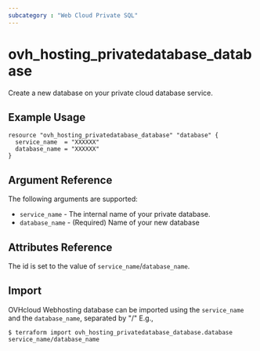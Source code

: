 ```yaml
---
subcategory : "Web Cloud Private SQL"
---
```


# ovh_hosting_privatedatabase_database

Create a new database on your private cloud database service.

## Example Usage

```hcl
resource "ovh_hosting_privatedatabase_database" "database" {
  service_name  = "XXXXXX"
  database_name = "XXXXXX"
}
```

## Argument Reference

The following arguments are supported:

* `service_name` - The internal name of your private database.
* `database_name` - (Required) Name of your new database

## Attributes Reference

The id is set to the value of `service_name`/`database_name`.

## Import

OVHcloud Webhosting database can be imported using the `service_name` and the `database_name`, separated by "/" E.g.,

```
$ terraform import ovh_hosting_privatedatabase_database.database service_name/database_name
```